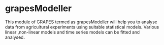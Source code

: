 # grapesModeller
This module of GRAPES termed as grapesModeller will help you to analyse data from agricultural experiments using suitable statistical models. Various linear ,non-linear models and time series models can be fitted and analysed.
